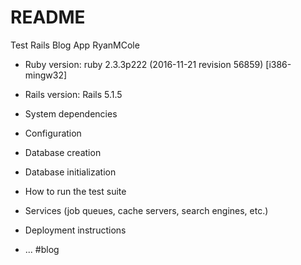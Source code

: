 # README

Test Rails Blog App RyanMCole

* Ruby version: ruby 2.3.3p222 (2016-11-21 revision 56859) [i386-mingw32]

* Rails version: Rails 5.1.5

* System dependencies

* Configuration

* Database creation

* Database initialization

* How to run the test suite

* Services (job queues, cache servers, search engines, etc.)

* Deployment instructions

* ...
#blog
